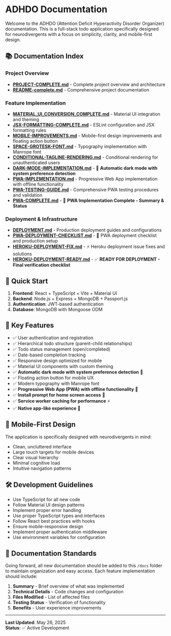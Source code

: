 # ADHDO Documentation

Welcome to the ADHDO (Attention Deficit Hyperactivity Disorder Organizer) documentation. This is a full-stack todo application specifically designed for neurodivergents with a focus on simplicity, clarity, and mobile-first design.

## 📚 Documentation Index

### Project Overview
- [**PROJECT-COMPLETE.md**](./PROJECT-COMPLETE.md) - Complete project overview and architecture
- [**README-complete.md**](./README-complete.md) - Comprehensive project documentation

### Feature Implementation
- [**MATERIAL_UI_CONVERSION_COMPLETE.md**](./MATERIAL_UI_CONVERSION_COMPLETE.md) - Material UI integration and theming
- [**JSX-FORMATTING-COMPLETE.md**](./JSX-FORMATTING-COMPLETE.md) - ESLint configuration and JSX formatting rules
- [**MOBILE-IMPROVEMENTS.md**](./MOBILE-IMPROVEMENTS.md) - Mobile-first design improvements and floating action button
- [**SPACE-GROTESK-FONT.md**](./SPACE-GROTESK-FONT.md) - Typography implementation with Manrope font
- [**CONDITIONAL-TAGLINE-RENDERING.md**](./CONDITIONAL-TAGLINE-RENDERING.md) - Conditional rendering for unauthenticated users
- [**DARK-MODE-IMPLEMENTATION.md**](./DARK-MODE-IMPLEMENTATION.md) - 🌙 **Automatic dark mode with system preference detection**
- [**PWA-IMPLEMENTATION.md**](./PWA-IMPLEMENTATION.md) - Progressive Web App implementation with offline functionality
- [**PWA-TESTING-GUIDE.md**](./PWA-TESTING-GUIDE.md) - Comprehensive PWA testing procedures and validation
- [**PWA-COMPLETE.md**](./PWA-COMPLETE.md) - 🎉 **PWA Implementation Complete - Summary & Status**

### Deployment & Infrastructure
- [**DEPLOYMENT.md**](./DEPLOYMENT.md) - Production deployment guides and configurations
- [**PWA-DEPLOYMENT-CHECKLIST.md**](./PWA-DEPLOYMENT-CHECKLIST.md) - 🚀 PWA deployment checklist and production setup
- [**HEROKU-DEPLOYMENT-FIX.md**](./HEROKU-DEPLOYMENT-FIX.md) - ⚡ Heroku deployment issue fixes and solutions
- [**HEROKU-DEPLOYMENT-READY.md**](./HEROKU-DEPLOYMENT-READY.md) - ✅ **READY FOR DEPLOYMENT - Final verification checklist**

## 🚀 Quick Start

1. **Frontend**: React + TypeScript + Vite + Material UI
2. **Backend**: Node.js + Express + MongoDB + Passport.js
3. **Authentication**: JWT-based authentication
4. **Database**: MongoDB with Mongoose ODM

## 🎯 Key Features

- ✅ User authentication and registration
- ✅ Hierarchical todo structure (parent-child relationships)
- ✅ Todo status management (open/completed)
- ✅ Date-based completion tracking
- ✅ Responsive design optimized for mobile
- ✅ Material UI components with custom theming
- ✅ **Automatic dark mode with system preference detection** 🌙
- ✅ Floating action button for mobile UX
- ✅ Modern typography with Manrope font
- ✅ **Progressive Web App (PWA) with offline functionality** 🎉
- ✅ **Install prompt for home screen access** 📱
- ✅ **Service worker caching for performance** ⚡
- ✅ **Native app-like experience** 📲

## 📱 Mobile-First Design

The application is specifically designed with neurodivergents in mind:
- Clean, uncluttered interface
- Large touch targets for mobile devices
- Clear visual hierarchy
- Minimal cognitive load
- Intuitive navigation patterns

## 🛠 Development Guidelines

- Use TypeScript for all new code
- Follow Material UI design patterns
- Implement proper error handling
- Use proper TypeScript types and interfaces
- Follow React best practices with hooks
- Ensure mobile-responsive design
- Implement proper authentication middleware
- Use environment variables for configuration

## 📝 Documentation Standards

Going forward, all new documentation should be added to this `/docs` folder to maintain organization and easy access. Each feature implementation should include:

1. **Summary** - Brief overview of what was implemented
2. **Technical Details** - Code changes and configuration
3. **Files Modified** - List of affected files
4. **Testing Status** - Verification of functionality
5. **Benefits** - User experience improvements

---

**Last Updated**: May 26, 2025  
**Status**: ✅ Active Development

